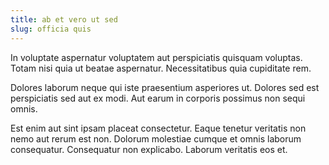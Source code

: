 ```yaml
---
title: ab et vero ut sed
slug: officia quis
---
```


In voluptate aspernatur voluptatem aut perspiciatis quisquam voluptas. Totam nisi quia ut beatae aspernatur. Necessitatibus quia cupiditate rem.

Dolores laborum neque qui iste praesentium asperiores ut. Dolores sed est perspiciatis sed aut ex modi. Aut earum in corporis possimus non sequi omnis.

Est enim aut sint ipsam placeat consectetur. Eaque tenetur veritatis non nemo aut rerum est non. Dolorum molestiae cumque et omnis laborum consequatur. Consequatur non explicabo. Laborum veritatis eos et.

